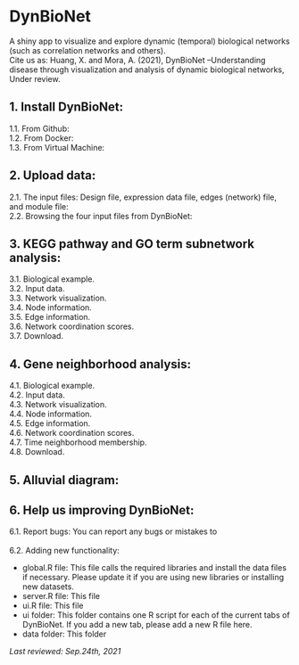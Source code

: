 # DynBioNet
A shiny app to visualize and explore dynamic (temporal) biological networks (such as correlation networks and others).<br>
Cite us as: Huang, X. and Mora, A. (2021), DynBioNet –Understanding disease through visualization and analysis of dynamic biological networks, Under review.<br>

## 1. Install DynBioNet:
1.1. From Github:<br>
1.2. From Docker:<br>
1.3. From Virtual Machine:<br>

## 2. Upload data:
2.1. The input files: Design file, expression data file, edges (network) file, and module file:<br>
2.2. Browsing the four input files from DynBioNet:<br>

## 3. KEGG pathway and GO term subnetwork analysis:
3.1. Biological example.<br>
3.2. Input data.<br>
3.3. Network visualization.<br>
3.4. Node information.<br>
3.5. Edge information.<br>
3.6. Network coordination scores.<br>
3.7. Download.<br>

## 4. Gene neighborhood analysis:
4.1. Biological example.<br>
4.2. Input data.<br>
4.3. Network visualization.<br>
4.4. Node information.<br>
4.5. Edge information.<br>
4.6. Network coordination scores.<br>
4.7. Time neighborhood membership.<br>
4.8. Download.<br>

## 5. Alluvial diagram:

## 6. Help us improving DynBioNet:
6.1. Report bugs: You can report any bugs or mistakes to <br><br>
6.2. Adding new functionality:<br>
* global.R file: This file calls the required libraries and install the data files if necessary. Please update it if you are using new libraries or installing new datasets.<br>
* server.R file: This file<br>
* ui.R file: This file<br>
* ui folder: This folder contains one R script for each of the current tabs of DynBioNet. If you add a new tab, please add a new R file here.<br>
* data folder: This folder<br>

*Last reviewed: Sep.24th, 2021*
